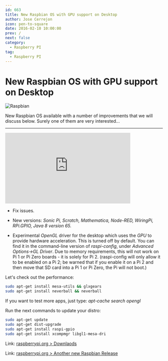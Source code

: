 ```yaml
---
id: 663
title: New Raspbian OS with GPU support on Desktop
author: Jose Cerrejon
icon: pen-to-square
date: 2016-02-10 10:00:00
prev: /
next: false
category:
  - Raspberry PI
tag:
  - Raspberry PI
---
```


# New Raspbian OS with GPU support on Desktop

![Raspbian](/images/raspbian.jpg)

New Raspbian OS available with a number of improvements that we will discuss below. Surely one of them are very interested...

- - -
<iframe width="400" height="225" src="https://www.youtube.com/embed/WMfgXOHWAnc?rel=0&amp;showinfo=0" frameborder="0" allowfullscreen></iframe>

* Fix issues.

* New versions: *Sonic Pi, Scratch, Mathematica, Node-RED, WiringPi, RPi.GPIO, Java 8 version 65.*

* Experimental *OpenGL* driver for the desktop which uses the *GPU* to provide hardware acceleration. This is turned off by default. You can find it in the command-line version of *raspi-config*, under *Advanced Options->GL Driver*. Due to memory requirements, this will not work on Pi 1 or Pi Zero boards - it is solely for Pi 2. (raspi-config will only allow it to be enabled on a Pi 2; be warned that if you enable it on a Pi 2 and then move that SD card into a Pi 1 or Pi Zero, the Pi will not boot.)

Let's check out the performance:

```bash
sudo apt-get install mesa-utils && glxgears
sudo apt-get install neverball && neverball
```

If you want to test more apps, just type: *apt-cache search opengl*

Run the next commands to update your distro:

```bash
sudo apt-get update
sudo apt-get dist-upgrade
sudo apt-get install raspi-gpio
sudo apt-get install xcompmgr libgl1-mesa-dri
```

Link: [raspberrypi.org > Downlaods](https://www.raspberrypi.org/downloads/)

Link: [raspberrypi.org > Another new Raspbian Release](https://www.raspberrypi.org/blog/another-new-raspbian-release/)
